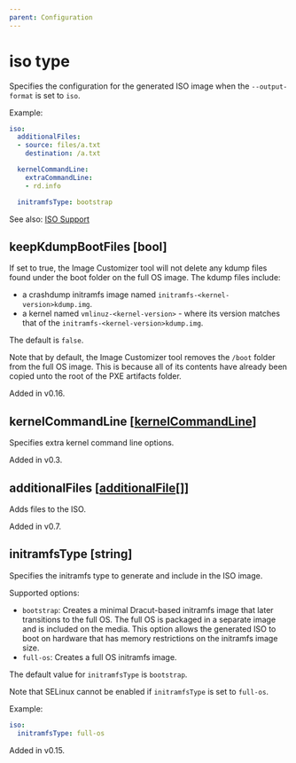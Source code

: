 ```yaml
---
parent: Configuration
---
```


# iso type

Specifies the configuration for the generated ISO image when the `--output-format`
is set to `iso`.

Example:

```yaml
iso:
  additionalFiles:
  - source: files/a.txt
    destination: /a.txt

  kernelCommandLine:
    extraCommandLine:
    - rd.info

  initramfsType: bootstrap
```

See also: [ISO Support](../../concepts/iso.md)

## keepKdumpBootFiles [bool]

If set to true, the Image Customizer tool will not delete any kdump files found
under the boot folder on the full OS image. The kdump files include:

- a crashdump initramfs image named `initramfs-<kernel-version>kdump.img`.
- a kernel named  `vmlinuz-<kernel-version>` - where its version matches that of
  the `initramfs-<kernel-version>kdump.img`.

The default is `false`.

Note that by default, the Image Customizer tool removes the `/boot` folder from
the full OS image. This is because all of its contents have already been copied
unto the root of the PXE artifacts folder.

Added in v0.16.

## kernelCommandLine [[kernelCommandLine](./kernelcommandline.md)]

Specifies extra kernel command line options.

Added in v0.3.

## additionalFiles [[additionalFile](./additionalfile.md)[]]

Adds files to the ISO.

Added in v0.7.

## initramfsType [string]

Specifies the initramfs type to generate and include in the ISO image.

Supported options:

- `bootstrap`: Creates a minimal Dracut-based initramfs image that later
  transitions to the full OS. The full OS is packaged in a separate image
  and is included on the media. This option allows the generated ISO to boot
  on hardware that has memory restrictions on the initramfs image size.
- `full-os`: Creates a full OS initramfs image.

The default value for `initramfsType` is `bootstrap`.

Note that SELinux cannot be enabled if `initramfsType` is set to `full-os`.

Example:

```yaml
iso:
  initramfsType: full-os
```

Added in v0.15.
